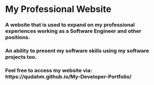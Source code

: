 <h1>My Professional Website</h1>
<h3>A website that is used to expand on my professional experiences working as a Software Engineer and other positions.</h3>
<h3>An ability to present my software skills using my software projects too.</h3>
<h3>Feel free to access my website via: https://qudahm.github.io/My-Developer-Portfolio/</h3>
